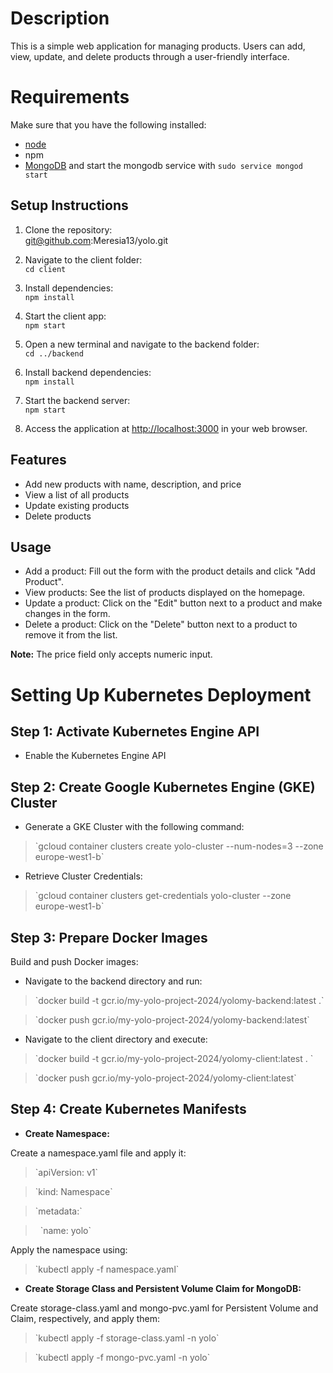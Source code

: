 # Description
This is a simple web application for managing products. Users can add, view, update, and delete products through a user-friendly interface.

# Requirements
Make sure that you have the following installed:

-   [node](https://www.digitalocean.com/community/tutorials/how-to-install-node-js-on-ubuntu-18-04)
-   npm
-   [MongoDB](https://docs.mongodb.com/manual/tutorial/install-mongodb-on-ubuntu/) and start the mongodb service with `sudo service mongod start`

## Setup Instructions

1.  Clone the repository:  
    git@github.com:Meresia13/yolo.git
    
2.  Navigate to the client folder:  
    `cd client`
    
3.  Install dependencies:  
    `npm install`
    
4.  Start the client app:  
    `npm start`
    
5.  Open a new terminal and navigate to the backend folder:  
    `cd ../backend`
    
6.  Install backend dependencies:  
    `npm install`
    
7.  Start the backend server:  
    `npm start`
    
8.  Access the application at [http://localhost:3000](http://localhost:3000) in your web browser.
    

## Features

-   Add new products with name, description, and price
-   View a list of all products
-   Update existing products
-   Delete products

## Usage

-   Add a product: Fill out the form with the product details and click "Add Product".
-   View products: See the list of products displayed on the homepage.
-   Update a product: Click on the "Edit" button next to a product and make changes in the form.
-   Delete a product: Click on the "Delete" button next to a product to remove it from the list.

**Note:** The price field only accepts numeric input.

# **Setting Up Kubernetes Deployment**

## **Step 1: Activate Kubernetes Engine API**

*   Enable the Kubernetes Engine API

## **Step 2: Create Google Kubernetes Engine (GKE) Cluster**

*   Generate a GKE Cluster with the following command:

> \`gcloud container clusters create yolo-cluster --num-nodes=3 --zone europe-west1-b\`

*   Retrieve Cluster Credentials:

> \`gcloud container clusters get-credentials yolo-cluster --zone europe-west1-b\`

## **Step 3: Prepare Docker Images**

Build and push Docker images:

*   Navigate to the backend directory and run:

> \`docker build -t gcr.io/my-yolo-project-2024/yolomy-backend:latest .\`

> \`docker push gcr.io/my-yolo-project-2024/yolomy-backend:latest\`

*   Navigate to the client directory and execute:

> \`docker build -t gcr.io/my-yolo-project-2024/yolomy-client:latest . \`

> \`docker push gcr.io/my-yolo-project-2024/yolomy-client:latest\`

## **Step 4: Create Kubernetes Manifests**

*   **Create Namespace:**

Create a namespace.yaml file and apply it:

> \`apiVersion: v1\`

> \`kind: Namespace\`

> \`metadata:\`

>   \`name: yolo\`

Apply the namespace using:

> \`kubectl apply -f namespace.yaml\`

*   **Create Storage Class and Persistent Volume Claim for MongoDB:**

Create storage-class.yaml and mongo-pvc.yaml for Persistent Volume and Claim, respectively, and apply them:

> \`kubectl apply -f storage-class.yaml -n yolo\`

> \`kubectl apply -f mongo-pvc.yaml -n yolo\`
